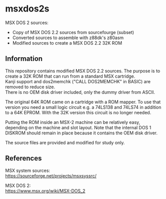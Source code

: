 ﻿# msxdos2s
MSX DOS 2 sources:  
- Copy of MSX DOS 2.2 sources from sourcefourge (subset)  
- Converted sources to assemble with z88dk's z80asm  
- Modified sources to create a MSX DOS 2.2 32K ROM  

## Information
This repository contains modified MSX DOS 2.2 sources. 
The purpose is to create a 32K ROM that can run from a standard MSX cartridge.  
Kanji support and dos2memchk ("CALL DOS2MEMCHK" in BASIC) are removed to reduce size.  
There is no OEM disk driver included, only the dummy driver from ASCII.  
    
The original 64K ROM came on a cartridge with a ROM mapper. To use that version you need a small logic circuit e.g. a 74LS138 and 74LS74 in addition to a 64K EPROM. With the 32K version this circuit is no longer needed.  
  
Putting the ROM inside an MSX-2 machine can be relatively easy, depending on the machine and slot layout. Note that the internal DOS 1 DISKROM should remain in place because it contains the OEM disk driver. 
    
The source files are provided and modified for study only.  

## References
MSX system sources:  
https://sourceforge.net/projects/msxsyssrc/  
  
MSX DOS 2:  
https://www.msx.org/wiki/MSX-DOS_2  


